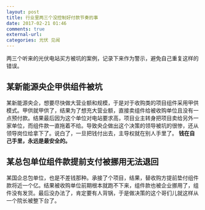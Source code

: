 ```yaml
---
layout: post
title: 行业里两三个没控制好付款节奏的事
date: 2017-02-21 01:46
comments: true
external-url:
categories: 光伏 见闻
---
```

两三个听来的光伏电站买方被坑的案例，记录下来作为警示，避免自己重复这样的错误。

## 某新能源央企甲供组件被坑
某新能源央企，想要尽快做大营业额和规模，于是对于收购类的项目组件采用甲供模式。甲供就甲供了，结果为了想充大营业额，直接卖组件给被收购单位且没有一点预付款。结果最后因为这个单位对电站要求高，项目业主转身把项目卖给另外一家单位，而组件款一直拖着不给。导致央企做出这个决策的领导被坑的很惨，还从领导岗位给拿下了。说白了，一旦把钱付出去，主导权就在别人手里了。 **钱在自己手里，永远是最安全的。**

## 某总包单位组件款提前支付被挪用无法退回
某国企总包单位，也是不差钱那种。承接了个项目，结果，替收购方提前垫付组件款将近一个亿。结果被收购单位前期根本就跑不下来，组件款也被企业挪用了，组件没有发货。最后没办法了，肯定要有人背锅，于是做决策的这个哥们儿就这样从一个院长被整下台了。 
